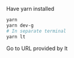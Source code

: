 Have yarn installed

```bash
yarn
yarn dev-g
# In separate terminal
yarn lt
```

Go to URL provided by lt
